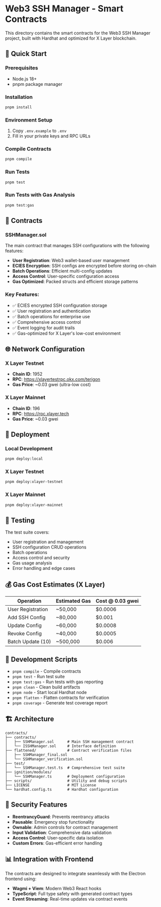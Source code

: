 # Web3 SSH Manager - Smart Contracts

This directory contains the smart contracts for the Web3 SSH Manager project, built with Hardhat and optimized for X Layer blockchain.

## 🚀 Quick Start

### Prerequisites
- Node.js 18+
- pnpm package manager

### Installation
```bash
pnpm install
```

### Environment Setup
1. Copy `.env.example` to `.env`
2. Fill in your private keys and RPC URLs

### Compile Contracts
```bash
pnpm compile
```

### Run Tests
```bash
pnpm test
```

### Run Tests with Gas Analysis
```bash
pnpm test:gas
```

## 📄 Contracts

### SSHManager.sol
The main contract that manages SSH configurations with the following features:
- **User Registration**: Web3 wallet-based user management
- **ECIES Encryption**: SSH configs are encrypted before storing on-chain
- **Batch Operations**: Efficient multi-config updates
- **Access Control**: User-specific configuration access
- **Gas Optimized**: Packed structs and efficient storage patterns

### Key Features:
- ✅ ECIES encrypted SSH configuration storage
- ✅ User registration and authentication
- ✅ Batch operations for enterprise use
- ✅ Comprehensive access control
- ✅ Event logging for audit trails
- ✅ Gas-optimized for X Layer's low-cost environment

## 🌐 Network Configuration

### X Layer Testnet
- **Chain ID**: 1952
- **RPC**: https://xlayertestrpc.okx.com/terigon
- **Gas Price**: ~0.03 gwei (ultra-low cost)

### X Layer Mainnet
- **Chain ID**: 196
- **RPC**: https://rpc.xlayer.tech
- **Gas Price**: ~0.03 gwei

## 🚀 Deployment

### Local Development
```bash
pnpm deploy:local
```

### X Layer Testnet
```bash
pnpm deploy:xlayer-testnet
```

### X Layer Mainnet
```bash
pnpm deploy:xlayer-mainnet
```

## 🧪 Testing

The test suite covers:
- User registration and management
- SSH configuration CRUD operations
- Batch operations
- Access control and security
- Gas usage analysis
- Error handling and edge cases

## 💰 Gas Cost Estimates (X Layer)

| Operation | Estimated Gas | Cost @ 0.03 gwei |
|-----------|--------------|------------------|
| User Registration | ~50,000 | $0.0006 |
| Add SSH Config | ~80,000 | $0.001 |
| Update Config | ~60,000 | $0.0008 |
| Revoke Config | ~40,000 | $0.0005 |
| Batch Update (10) | ~500,000 | $0.006 |

## 🔧 Development Scripts

- `pnpm compile` - Compile contracts
- `pnpm test` - Run test suite
- `pnpm test:gas` - Run tests with gas reporting
- `pnpm clean` - Clean build artifacts
- `pnpm node` - Start local Hardhat node
- `pnpm flatten` - Flatten contracts for verification
- `pnpm coverage` - Generate test coverage report

## 🏗 Architecture

```
contracts/
├── contracts/
│   ├── SSHManager.sol      # Main SSH management contract
│   └── ISSHManager.sol     # Interface definition
├── flattened/              # Contract verification files
│   ├── SSHManager_final.sol
│   └── SSHManager_verification.sol
├── test/
│   └── SSHManager.test.ts  # Comprehensive test suite
├── ignition/modules/
│   └── SSHManager.ts       # Deployment configuration
├── scripts/                # Utility and debug scripts
├── LICENSE                 # MIT License
└── hardhat.config.ts       # Hardhat configuration
```

## 🔐 Security Features

- **ReentrancyGuard**: Prevents reentrancy attacks
- **Pausable**: Emergency stop functionality
- **Ownable**: Admin controls for contract management
- **Input Validation**: Comprehensive data validation
- **Access Control**: User-specific data isolation
- **Custom Errors**: Gas-efficient error handling

## 📊 Integration with Frontend

The contracts are designed to integrate seamlessly with the Electron frontend using:
- **Wagmi + Viem**: Modern Web3 React hooks
- **TypeScript**: Full type safety with generated contract types
- **Event Streaming**: Real-time updates via contract events

